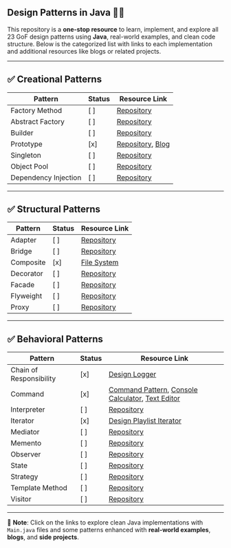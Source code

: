## Design Patterns in Java 🧠✨

This repository is a **one-stop resource** to learn, implement, and explore all 23 GoF design patterns using **Java**, real-world examples, and clean code structure. Below is the categorized list with links to each implementation and additional resources like blogs or related projects.

---

## ✅ Creational Patterns
| **Pattern**         | **Status** | **Resource Link**                                                                                     |
|----------------------|------------|--------------------------------------------------------------------------------------------------------|
| Factory Method       | [ ]        | [Repository](https://github.com/iampushkar/low-level-design/tree/main/src/creational/factorymethod)   |
| Abstract Factory     | [ ]        | [Repository](https://github.com/iampushkar/low-level-design/tree/main/src/creational/abstractfactory) |
| Builder              | [ ]        | [Repository](https://github.com/iampushkar/low-level-design/tree/main/src/creational/builder)         |
| Prototype            | [x]        | [Repository](https://github.com/iampushkar/lld-prototype-pattern), [Blog](https://manishpushkar.me/lld-prototype-design-pattern) |
| Singleton            | [ ]        | [Repository](https://github.com/iampushkar/low-level-design/tree/main/src/creational/singleton)       |
| Object Pool          | [ ]        | [Repository](https://github.com/iampushkar/low-level-design/tree/main/src/creational/objectpool)      |
| Dependency Injection | [ ]        | [Repository](https://github.com/iampushkar/low-level-design/tree/main/src/creational/dependencyinjection) |

---

## ✅ Structural Patterns
| **Pattern**         | **Status** | **Resource Link**                                                                                   |
|---------------------|------------|------------------------------------------------------------------------------------------------------|
| Adapter             | [ ]        | [Repository](https://github.com/iampushkar/low-level-design/tree/main/src/structural/adapter)       |
| Bridge              | [ ]        | [Repository](https://github.com/iampushkar/low-level-design/tree/main/src/structural/bridge)        |
| Composite           | [x]        | [File System](https://github.com/iampushkar/low-level-design/blob/main/StructuralPattern/CompositePattern/Main.java) |
| Decorator           | [ ]        | [Repository](https://github.com/iampushkar/low-level-design/tree/main/src/structural/decorator)     |
| Facade              | [ ]        | [Repository](https://github.com/iampushkar/low-level-design/tree/main/src/structural/facade)        |
| Flyweight           | [ ]        | [Repository](https://github.com/iampushkar/low-level-design/tree/main/src/structural/flyweight)     |
| Proxy               | [ ]        | [Repository](https://github.com/iampushkar/low-level-design/tree/main/src/structural/proxy)         |

---

## ✅ Behavioral Patterns
| **Pattern**                | **Status** | **Resource Link**                                                                                                                                                                                                                   |
|----------------------------|------------|-------------------------------------------------------------------------------------------------------------------------------------------------------------------------------------------------------------------------------------|
| Chain of Responsibility    | [x]        | [Design Logger](https://manishpushkar.me/lld-design-a-logger-chain-of-responsibility-design-pattern)                                                                                                                                |
| Command                    | [x]        | [Command Pattern](https://github.com/iampushkar/low-level-design/tree/main/src/behavioural/command), [Console Calculator](https://github.com/iampushkar/ConsoleCalculator), [Text Editor](https://github.com/iampushkar/TextEditor) |
| Interpreter                | [ ]        | [Repository](https://github.com/iampushkar/low-level-design/tree/main/src/behavioural/interpreter)                                                                                                                                  |
| Iterator                   | [x]        | [Design Playlist Iterator](https://manishpushkar.me/lld-design-a-music-playlist-iterator)                                                                                                                                           |
| Mediator                   | [ ]        | [Repository](https://github.com/iampushkar/low-level-design/tree/main/src/behavioural/mediator)                                                                                                                                     |
| Memento                    | [ ]        | [Repository](https://github.com/iampushkar/low-level-design/tree/main/src/behavioural/memento)                                                                                                                                      |
| Observer                   | [ ]        | [Repository](https://github.com/iampushkar/low-level-design/tree/main/src/behavioural/observer)                                                                                                                                     |
| State                      | [ ]        | [Repository](https://github.com/iampushkar/low-level-design/tree/main/src/behavioural/state)                                                                                                                                        |
| Strategy                   | [ ]        | [Repository](https://github.com/iampushkar/low-level-design/tree/main/src/behavioural/strategy)                                                                                                                                     |
| Template Method            | [ ]        | [Repository](https://github.com/iampushkar/low-level-design/tree/main/src/behavioural/template)                                                                                                                                     |
| Visitor                    | [ ]        | [Repository](https://github.com/iampushkar/low-level-design/tree/main/src/behavioural/visitor)                                                                                                                                      |

---

📌 **Note**: Click on the links to explore clean Java implementations with `Main.java` files and some patterns enhanced with **real-world examples**, **blogs**, and **side projects**.

